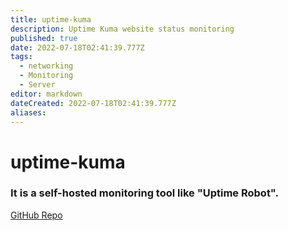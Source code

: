 ```yaml
---
title: uptime-kuma
description: Uptime Kuma website status monitoring
published: true
date: 2022-07-18T02:41:39.777Z
tags:
  - networking
  - Monitoring
  - Server
editor: markdown
dateCreated: 2022-07-18T02:41:39.777Z
aliases:
---
```

# uptime-kuma
### It is a self-hosted monitoring tool like "Uptime Robot".
[GitHub Repo](https://github.com/louislam/uptime-kuma)